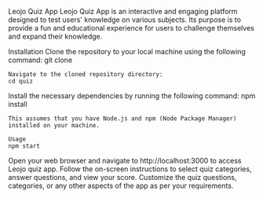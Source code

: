 Leojo Quiz App
Leojo Quiz App is an interactive and engaging platform designed to test users' knowledge on various subjects. Its purpose is to provide a fun and educational experience for users to challenge themselves and expand their knowledge.

Installation
Clone the repository to your local machine using the following command:
git clone <repository-url>
```
Navigate to the cloned repository directory:
cd quiz
```
Install the necessary dependencies by running the following command:
npm install
```
This assumes that you have Node.js and npm (Node Package Manager) installed on your machine.

Usage
npm start
```
Open your web browser and navigate to http://localhost:3000 to access Leojo quiz app.
Follow the on-screen instructions to select quiz categories, answer questions, and view your score.
Customize the quiz questions, categories, or any other aspects of the app as per your requirements. 





